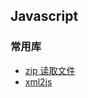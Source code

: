 ## Javascript

### 常用库
* [zip 读取文件](https://www.npmjs.com/package/adm-zip)
* [xml2js](https://www.npmjs.com/package/xml2js)
